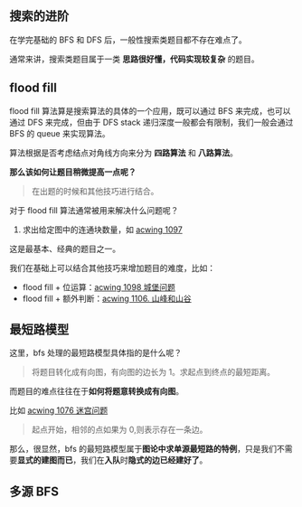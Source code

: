 ## 搜索的进阶
在学完基础的 BFS 和 DFS 后，一般性搜索类题目都不存在难点了。

通常来讲，搜索类题目属于一类 **思路很好懂，代码实现较复杂** 的题目。


## flood fill
flood fill 算法算是搜索算法的具体的一个应用，既可以通过 BFS 来完成，也可以通过 DFS 来完成，但由于 DFS stack 递归深度一般都会有限制，我们一般会通过 BFS 的 queue 来实现算法。

算法根据是否考虑结点对角线方向来分为 **四路算法** 和 **八路算法**。

**那么该如何让题目稍微提高一点呢？**
> 在出题的时候和其他技巧进行结合。


对于 flood fill 算法通常被用来解决什么问题呢？
1. 求出给定图中的连通块数量，如 [acwing 1097](https://www.acwing.com/problem/content/1099/)

这是最基本、经典的题目之一。

我们在基础上可以结合其他技巧来增加题目的难度，比如：
- flood fill + 位运算：[acwing 1098 城堡问题](https://www.acwing.com/problem/content/1100/)
- flood fill + 额外判断：[acwing 1106. 山峰和山谷](https://www.acwing.com/problem/content/1108/)


## 最短路模型
这里，bfs 处理的最短路模型具体指的是什么呢？
> 将题目转化成有向图，有向图的边长为 1。求起点到终点的最短距离。

而题目的难点往往在于**如何将题意转换成有向图**。

比如 [acwing 1076 迷宫问题](https://www.acwing.com/problem/content/1078/)
> 起点开始，相邻的点如果为 0,则表示存在一条边。

那么，很显然，bfs 的最短路模型属于**图论中求单源最短路的特例**，只是我们不需要**显式的建图而已**，我们在**入队**时**隐式的边已经建好了**。


## 多源 BFS
